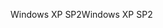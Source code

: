 <span data-ttu-id="9b7b0-101">Windows XP SP2</span><span class="sxs-lookup"><span data-stu-id="9b7b0-101">Windows XP SP2</span></span>